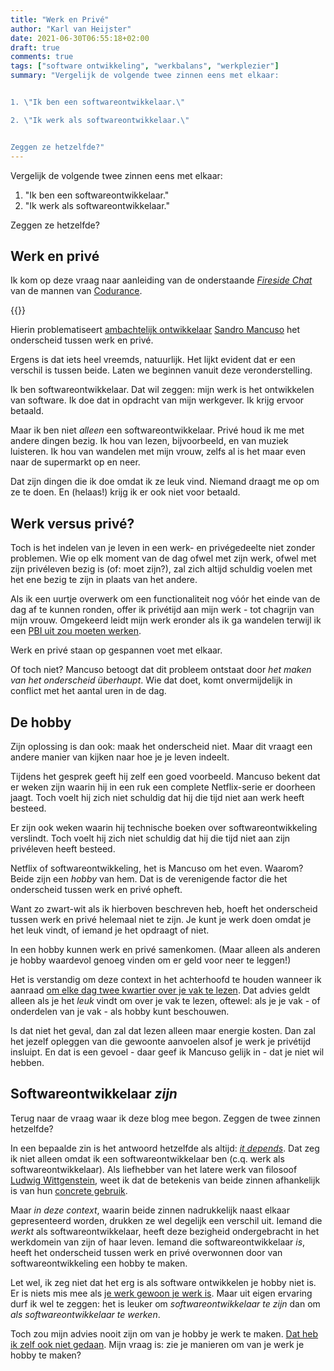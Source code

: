 ```yaml
---
title: "Werk en Privé"
author: "Karl van Heijster"
date: 2021-06-30T06:55:18+02:00
draft: true
comments: true
tags: ["software ontwikkeling", "werkbalans", "werkplezier"]
summary: "Vergelijk de volgende twee zinnen eens met elkaar:


1. \"Ik ben een softwareontwikkelaar.\"

2. \"Ik werk als softwareontwikkelaar.\"


Zeggen ze hetzelfde?"
---
```


Vergelijk de volgende twee zinnen eens met elkaar:


1. "Ik ben een softwareontwikkelaar."
2. "Ik werk als softwareontwikkelaar."


Zeggen ze hetzelfde?


## Werk en privé


Ik kom op deze vraag naar aanleiding van de onderstaande [*Fireside Chat*](https://www.google.com/search?rlz=1C1GCEU_nlNL923NL923&tbm=vid&q=codurance+fireside+chat&sa=X&ved=2ahUKEwi3xszA_8PxAhWlgf0HHWZ5DT0Q8ccDegQIBRAD&biw=1536&bih=722) van de mannen van [Codurance](https://www.codurance.com/).


{{<youtube id="5WjisyIXmG4" title="Fireside Chat #1: Career progression" >}}
<br>

Hierin problematiseert [ambachtelijk ontwikkelaar](https://en.wikipedia.org/wiki/Software_craftsmanship) [Sandro Mancuso](https://twitter.com/sandromancuso) het onderscheid tussen werk en privé.


Ergens is dat iets heel vreemds, natuurlijk. Het lijkt evident dat er een verschil is tussen beide. Laten we beginnen vanuit deze veronderstelling.


Ik ben softwareontwikkelaar. Dat wil zeggen: mijn werk is het ontwikkelen van software. Ik doe dat in opdracht van mijn werkgever. Ik krijg ervoor betaald.


Maar ik ben niet *alleen* een softwareontwikkelaar. Privé houd ik me met andere dingen bezig. Ik hou van lezen, bijvoorbeeld, en van muziek luisteren. Ik hou van wandelen met mijn vrouw, zelfs al is het maar even naar de supermarkt op en neer.


Dat zijn dingen die ik doe omdat ik ze leuk vind. Niemand draagt me op om ze te doen. En (helaas!) krijg ik er ook niet voor betaald.


## Werk versus privé?


Toch is het indelen van je leven in een werk- en privégedeelte niet zonder problemen. Wie op elk moment van de dag ofwel met zijn werk, ofwel met zijn privéleven bezig is (of: moet zijn?), zal zich altijd schuldig voelen met het ene bezig te zijn in plaats van het andere.


Als ik een uurtje overwerk om een functionaliteit nog vóór het einde van de dag af te kunnen ronden, offer ik privétijd aan mijn werk - tot chagrijn van mijn vrouw. Omgekeerd leidt mijn werk eronder als ik ga wandelen terwijl ik een [PBI uit zou moeten werken](/blog/21/06/schrijf-pbis-en-doe-het-goed).


Werk en privé staan op gespannen voet met elkaar.


Of toch niet? Mancuso betoogt dat dit probleem ontstaat door *het maken van het onderscheid überhaupt*. Wie dat doet, komt onvermijdelijk in conflict met het aantal uren in de dag. 


## De hobby


Zijn oplossing is dan ook: maak het onderscheid niet. Maar dit vraagt een andere manier van kijken naar hoe je je leven indeelt. 


Tijdens het gesprek geeft hij zelf een goed voorbeeld. Mancuso bekent dat er weken zijn waarin hij in een ruk een complete Netflix-serie er doorheen jaagt. Toch voelt hij zich niet schuldig dat hij die tijd niet aan werk heeft besteed.


Er zijn ook weken waarin hij technische boeken over softwareontwikkeling verslindt. Toch voelt hij zich niet schuldig dat hij die tijd niet aan zijn privéleven heeft besteed.


Netflix of softwareontwikkeling, het is Mancuso om het even. Waarom? Beide zijn een *hobby* van hem. Dat is de verenigende factor die het onderscheid tussen werk en privé opheft.


Want zo zwart-wit als ik hierboven beschreven heb, hoeft het onderscheid tussen werk en privé helemaal niet te zijn. Je kunt je werk doen omdat je het leuk vindt, of iemand je het opdraagt of niet.


In een hobby kunnen werk en privé samenkomen. (Maar alleen als anderen je hobby waardevol genoeg vinden om er geld voor neer te leggen!)


Het is verstandig om deze context in het achterhoofd te houden wanneer ik aanraad [om elke dag twee kwartier over je vak te lezen](/blog/21/05/lees-elke-dag-een-kwartier-over-je-vak). Dat advies geldt alleen als je het *leuk* vindt om over je vak te lezen, oftewel: als je je vak - of onderdelen van je vak - als hobby kunt beschouwen. 


Is dat niet het geval, dan zal dat lezen alleen maar energie kosten. Dan zal het jezelf opleggen van die gewoonte aanvoelen alsof je werk je privétijd insluipt. En dat is een gevoel - daar geef ik Mancuso gelijk in - dat je niet wil hebben.


## Softwareontwikkelaar *zijn*


Terug naar de vraag waar ik deze blog mee begon. Zeggen de twee zinnen hetzelfde?


In een bepaalde zin is het antwoord hetzelfde als altijd: [*it depends*](https://sensinum.com/why-you-should-learn-to-cherish-the-answer-it-depends/). Dat zeg ik niet alleen omdat ik een softwareontwikkelaar ben (c.q. werk als softwareontwikkelaar). Als liefhebber van het latere werk van filosoof [Ludwig Wittgenstein](https://plato.stanford.edu/entries/wittgenstein/), weet ik dat de betekenis van beide zinnen afhankelijk is van hun [concrete gebruik](https://plato.stanford.edu/entries/wittgenstein/#MeanUse).


Maar *in deze context*, waarin beide zinnen nadrukkelijk naast elkaar gepresenteerd worden, drukken ze wel degelijk een verschil uit. Iemand die *werkt* als softwareontwikkelaar, heeft deze bezigheid ondergebracht in het werkdomein van zijn of haar leven. Iemand die softwareontwikkelaar *is*, heeft het onderscheid tussen werk en privé overwonnen door van softwareontwikkeling een hobby te maken.


Let wel, ik zeg niet dat het erg is als software ontwikkelen je hobby niet is. Er is niets mis mee als [je werk gewoon je werk is](https://www.youtube.com/watch?v=0N4Xf0ZexvQ). Maar uit eigen ervaring durf ik wel te zeggen: het is leuker om *softwareontwikkelaar te zijn* dan om *als softwareontwikkelaar te werken*.


Toch zou mijn advies nooit zijn om van je hobby je werk te maken. [Dat heb ik zelf ook niet gedaan](https://magazine.bazarow.com/bazarow-magazine-1-2021/waarom-lezen-deel-2/). Mijn vraag is: zie je manieren om van je werk je hobby te maken?
